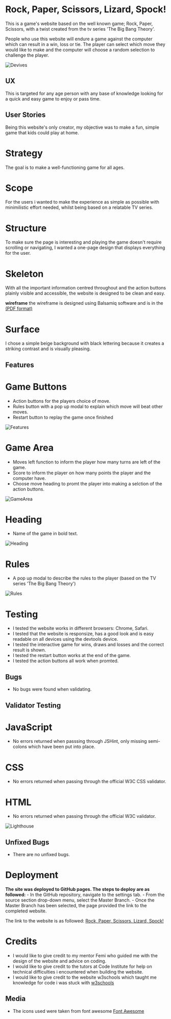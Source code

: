 # Rock, Paper, Scissors, Lizard, Spock!

This is a game's website based on the well known game; Rock, Paper, Scissors, with a twist created from the tv series 'The Big Bang Theory'. 

People who use this website will endure a game against the computer which can result in a win, loss or tie. The player can select which move they would like to make and the computer will choose a random selection to challenge the player.

![Devives](assets/images/Screenshot%202024-06-04%20at%2011.22.08%20(2).jpg)

## UX

This is targeted for any age person with any base of knowledge looking for a quick and easy game to enjoy or pass time.

## User Stories

Being this website's only creator, my objective was to make a fun, simple game that kids could play at home. 

# Strategy

The goal is to make a well-functioning game for all ages.

# Scope

For the users i wanted to make the experience as simple as possible with minimilistic effort needed, whilst being based on a relatable TV series.

# Structure

To make sure the page is interesting and playing the game doesn't require scrolling or navigating, I wanted a one-page design that displays everything for the user.

# Skeleton

With all the important information centred throughout and the action buttons plainly visible and accessible, the website is designed to be clean and easy.

**wireframe**
the wireframe is designed using Balsamiq software and is in the [(PDF format)](assets/Rock,%20Paper,%20Scissors%20wireframe.pdf)

# Surface 

I chose a simple beige background with black lettering because it creates a striking contrast and is visually pleasing.


## Features

# Game Buttons
 - Action buttons for the players choice of move.
 - Rules button with a pop up modal to explain which move will beat other moves.
 - Restart button to replay the game once finished

![Features](assets/images/featuress.jpg)

# Game Area
 - Moves left function to inform the player how many turns are left of the game.
 - Score to inform the player on how many points the player and the computer have.
 - Choose move heading to promt the player into making a selction of the action buttons.

![GameArea](assets/images/game%20area.jpg)

# Heading
 - Name of the game in bold text.

![Heading](assets/images/heading.jpg)

# Rules
 - A pop up modal to describe the rules to the player (based on the TV series 'The Big Bang Theory')

![Rules](assets/images/rules.jpg)

# Testing 

- I tested the website works in different browsers: Chrome, Safari.
- I tested that the website is responsize, has a good look and is easy readable on all devices using the devtools device.
- I tested the interactive game for wins, draws and losses and the correct result is shown.
- I tested the restart button works at the end of the game.
- I tested the action buttons all work when promted.

## Bugs 

- No bugs were found when validating.

## Validator Testing 

# JavaScript
 - No errors returned when passsing through JSHint, only missing semi-colons which have been put into place.

 # CSS
  - No errors returned when passing through the official W3C CSS validator.

# HTML
 - No errors returned when passing through the official W3C validator.

![Lighthouse](assets/images/lighthouse.jpg)

## Unfixed Bugs 

- There are no unfixed bugs.

# Deployment

  **The site was deployed to GitHub pages. The steps to deploy are as followed:**
    - In the GitHub repository, navigate to the settings tab.
    - From the source section drop-down menu, select the Master Branch.
    - Once the Master Branch has been selected, the page provided the link to the completed website.
  
  The link to the website is as followed: [Rock, Paper, Scissors, Lizard, Spock!](https://tobycoleman3.github.io/rock-paper-scissors/)

  # Credits

  - I would like to give credit to my mentor Femi who guided me with the design of the website and advice on coding.
  - I would like to give credit to the tutors at Code Institute for help on technical difficulties i encountered when building the website.
  - I would like to give credit to the website w3schools which taught me knowledge for code i was stuck with [w3schools](https://www.w3schools.com/)

  ## Media

  - The icons used were taken from font awesome [Font Awesome](https://fontawesome.com/)